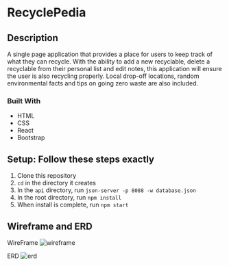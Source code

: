 # RecyclePedia

## Description
A single page application that provides a place for users to keep track of what they can recycle. With the ability to add a new recyclable, delete a recyclable from their personal list and edit notes, this application will ensure the user is also recycling properly. Local drop-off locations, random environmental facts and tips on going zero waste are also included.

### Built With
* HTML
* CSS
* React
* Bootstrap


## Setup: Follow these steps exactly

1. Clone this repository
1. `cd` in the directory it creates
1. In the `api` directory,  run `json-server -p 8088 -w database.json`
1. In the root directory, run `npm install`
1. When install is complete, run `npm start`

## Wireframe and ERD

WireFrame
![wireframe](./images/Wireframe.png?raw=true "Wireframe")

ERD
![erd](./images/ERD.png?raw=true "ERD")
